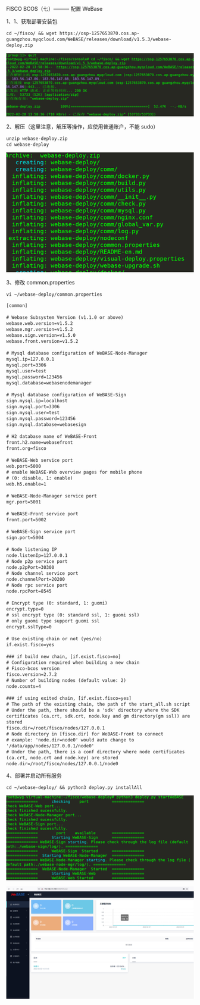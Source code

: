 FISCO BCOS（七）——— 配置 WeBase

1、1、获取部署安装包

```
cd ~/fisco/ && wget https://osp-1257653870.cos.ap-guangzhou.myqcloud.com/WeBASE/releases/download/v1.5.3/webase-deploy.zip
```

![image-20220228140132025](./img/image-20220228140132025.png)

2、解压（这里注意，解压等操作，应使用普通账户，不能 sudo）

```
unzip webase-deploy.zip
cd webase-deploy
```

![image-20220228140216748](./img/image-20220228140216748.png)

3、修改 common.properties

```
vi ~/webase-deploy/common.properties
```

```
[common]

# Webase Subsystem Version (v1.1.0 or above)
webase.web.version=v1.5.2
webase.mgr.version=v1.5.2
webase.sign.version=v1.5.0
webase.front.version=v1.5.2

# Mysql database configuration of WeBASE-Node-Manager
mysql.ip=127.0.0.1
mysql.port=3306
mysql.user=test
mysql.password=123456
mysql.database=webasenodemanager

# Mysql database configuration of WeBASE-Sign
sign.mysql.ip=localhost
sign.mysql.port=3306
sign.mysql.user=test
sign.mysql.password=123456
sign.mysql.database=webasesign

# H2 database name of WeBASE-Front
front.h2.name=webasefront
front.org=fisco

# WeBASE-Web service port
web.port=5000
# enable WeBASE-Web overview pages for mobile phone
# (0: disable, 1: enable)
web.h5.enable=1

# WeBASE-Node-Manager service port
mgr.port=5001

# WeBASE-Front service port
front.port=5002

# WeBASE-Sign service port
sign.port=5004

# Node listening IP
node.listenIp=127.0.0.1
# Node p2p service port
node.p2pPort=30300
# Node channel service port
node.channelPort=20200
# Node rpc service port
node.rpcPort=8545

# Encrypt type (0: standard, 1: guomi)
encrypt.type=0
# ssl encrypt type (0: standard ssl, 1: guomi ssl)
# only guomi type support guomi ssl
encrypt.sslType=0

# Use existing chain or not (yes/no)
if.exist.fisco=yes

### if build new chain, [if.exist.fisco=no]
# Configuration required when building a new chain
# Fisco-bcos version
fisco.version=2.7.2
# Number of building nodes (default value: 2)
node.counts=4

### if using exited chain, [if.exist.fisco=yes]
# The path of the existing chain, the path of the start_all.sh script
# Under the path, there should be a 'sdk' directory where the SDK certificates (ca.crt, sdk.crt, node.key and gm directory(gm ssl)) are stored
fisco.dir=/root/fisco/nodes/127.0.0.1
# Node directory in [fisco.dir] for WeBASE-Front to connect
# example: 'node.dir=node0' would auto change to '/data/app/nodes/127.0.0.1/node0'
# Under the path, there is a conf directory where node certificates (ca.crt, node.crt and node.key) are stored
node.dir=/root/fisco/nodes/127.0.0.1/node0
```

4、部署并启动所有服务

```
cd ~/webase-deploy/ && python3 deploy.py installAll
```

![image-20220303191022804](./img/image-20220303191022804.png)

![image-20220303191056177](./img/image-20220303191056177.png)

